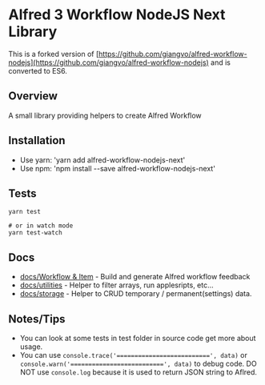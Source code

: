 Alfred 3 Workflow NodeJS Next Library
=====================================

This is a forked version of [https://github.com/giangvo/alfred-workflow-nodejs](https://github.com/giangvo/alfred-workflow-nodejs) and is converted to ES6. 


## Overview
A small library providing helpers to create Alfred Workflow

## Installation

* Use yarn: 'yarn add alfred-workflow-nodejs-next'
* Use npm: 'npm install --save alfred-workflow-nodejs-next'

## Tests

```shell
yarn test

# or in watch mode
yarn test-watch
```

## Docs

* [docs/Workflow & Item](docs/workflow.md) - Build and generate Alfred workflow feedback
* [docs/utilities](docs/utilities.md)  - Helper to filter arrays, run applesripts, etc...
* [docs/storage](docs/storage.md) - Helper to CRUD temporary / permanent(settings) data.


## Notes/Tips

- You can look at some tests in test folder in source code get more about usage.
- You can use `console.trace('==========================', data)` or `console.warn('==========================', data)` to debug code. DO NOT use `console.log` because it is used to return JSON string to Aflred.
